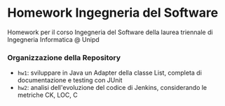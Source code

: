 # Homework Ingegneria del Software
Homework per il corso Ingegneria del Software della laurea triennale di Ingegneria Informatica @ Unipd

### Organizzazione della Repository
* `hw1`: sviluppare in Java un Adapter della classe List, completa di documentazione e testing con JUnit
* `hw2`: analisi dell'evoluzione del codice di Jenkins, considerando le metriche CK, LOC, C
